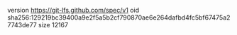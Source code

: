 version https://git-lfs.github.com/spec/v1
oid sha256:129219bc39400a9e2f5a5b2cf790870ae6e264dafbd4fc5bf67475a27743de77
size 12167
